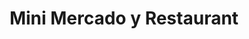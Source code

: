 ---
title: "Mini Mercado y Restaurant"
url: /cotoca/mini-mercado-y-restaurant/
shop: Lebensmittel
---